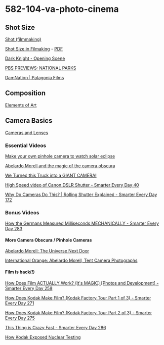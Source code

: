 # 582-104-va-photo-cinema

<!-- ## Editing

[All.I.Can (FULL DOCUMENTARY) Skiing, Big Mountain skiing, Chile, Morocco, Alaska, BC](https://www.youtube.com/watch?v=3x4GtMiMyk8&ab_channel=EchoboomSports) - [59:30](https://youtu.be/3x4GtMiMyk8?t=3570)

[JP Auclair Street Segment (from Sherpas Cinemas' All.I.Can)](https://www.youtube.com/watch?v=1-VCWUtNm-4&ab_channel=SherpasCinema) -->

## Shot Size

[Shot (filmmaking)](https://en.wikipedia.org/wiki/Shot_(filmmaking))

[Shot Size in Filmaking](https://www.learnaboutfilm.com/film-language/picture/shotsize/) - 
[PDF](https://www.learnaboutfilm.com/pdf/lafshotsize.pdf)

[Dark Knight - Opening Scene](https://www.youtube.com/watch?v=0OYBEquZ_j0&ab_channel=coolhands7)

[PBS PREVIEWS: NATIONAL PARKS](https://www.youtube.com/watch?v=mx8WbZIWCSM&ab_channel=PBS)

[DamNation | Patagonia Films](https://www.youtube.com/watch?v=laTIbNVDQN8&ab_channel=Patagonia)

<!-- [Artifishal | Patagonia Films](https://www.youtube.com/watch?v=XdNJ0JAwT7I&ab_channel=Patagonia-->

<!-- [The Good The Bad and the Ugly - Ending Scene](https://youtu.be/6RvVRgNr08Y?t=11) -->

<!-- [Lesson 6: Visuals that move](https://www.itma.vt.edu/courses/visual/lesson_6_2.php)

[A Guide Toward Camera Shots, Frames and Sizes](https://postpace.io/blog/a-guide-toward-camera-shots-frames-and-sizes/)

[Photo Composition Part 1: Rule of Thirds and Shot Size](https://technicallyfunctional.org/2022/03/14/photo-composition-part-1-rule-of-thirds-and-shot-size/) 

[Guide to Camera Shots: Every Shot Size Explained](https://www.studiobinder.com/blog/types-of-camera-shots-sizes-in-film/)-->

## Composition

[Elements of Art](https://www.getty.edu/education/teachers/building_lessons/formal_analysis.html)
<!-- https://courses.edtechleaders.org/crystalbridges/taa/cb_s1.html -->
<!-- [Introducing Formal Analysis: Still Life](https://www.youtube.com/watch?v=kxALpig_Cac&ab_channel=GettyMuseum) -->

<!-- [Types of camera angles](http://storystruggles.blogspot.com/2018/03/camera-angles-objective-subjective-or.html) -->

<!-- [What is Character Perspective?](https://vimeo.com/219223876) -->

## Camera Basics

[Cameras and Lenses](https://ciechanow.ski/cameras-and-lenses/)

### Essential Videos

[Make your own pinhole camera to watch solar eclipse](https://www.youtube.com/watch?v=-mY5xwR_kl0&ab_channel=WSLS10)

[Abelardo Morell and the magic of the camera obscura](https://www.youtube.com/watch?v=X-CRKOtlceg&ab_channel=SanFranciscoMuseumofModernArt)

[We Turned this Truck into a GIANT CAMERA!](https://www.youtube.com/watch?v=qIp9kItDUh8&ab_channel=PhysicsGirl)

[High Speed video of Canon DSLR Shutter - Smarter Every Day 40](https://www.youtube.com/watch?v=Q07CTj4fUeY&ab_channel=SmarterEveryDay)

[Why Do Cameras Do This? | Rolling Shutter Explained - Smarter Every Day 172](https://www.youtube.com/watch?v=dNVtMmLlnoE&ab_channel=SmarterEveryDay)

### Bonus Videos

[How the Germans Measured Milliseconds MECHANICALLY - Smarter Every Day 283](https://www.youtube.com/watch?v=Q07CTj4fUeY&ab_channel=SmarterEveryDay)

#### More Camera Obscura / Pinhole Cameras

[Abelardo Morell: The Universe Next Door](https://www.youtube.com/watch?v=JGskRHwr3g4&ab_channel=GettyMuseum)

[International Orange: Abelardo Morell, Tent Camera Photographs](https://www.youtube.com/watch?v=EV-qwEUCWtw&ab_channel=FOR-SITEFoundation)


#### Film is back(!)

[How Does Film ACTUALLY Work? (It's MAGIC) [Photos and Development] - Smarter Every Day 258](https://www.youtube.com/watch?v=TCxoZlFqzwA&ab_channel=SmarterEveryDay)

[How Does Kodak Make Film? (Kodak Factory Tour Part 1 of 3) - Smarter Every Day 271](https://www.youtube.com/watch?v=HQKy1KJpSVc&ab_channel=SmarterEveryDay)

[How Does Kodak Make Film? (Kodak Factory Tour Part 2 of 3) - Smarter Every Day 275](https://www.youtube.com/watch?v=cAAJUHwh9F4&ab_channel=SmarterEveryDay)

[This Thing is Crazy Fast - Smarter Every Day 286](https://www.youtube.com/watch?v=mrJP82ZZiag&ab_channel=SmarterEveryDay)

[How Kodak Exposed Nuclear Testing](https://www.youtube.com/watch?v=7pSqk-XV2QM&ab_channel=Veritasium)